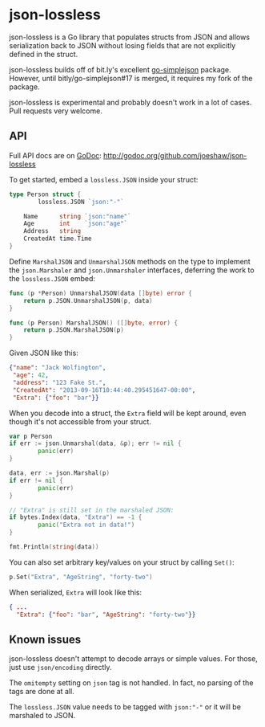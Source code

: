 # json-lossless #

json-lossless is a Go library that populates structs from JSON and
allows serialization back to JSON without losing fields that are
not explicitly defined in the struct.

json-lossless builds off of bit.ly's excellent
[go-simplejson](https://github.com/bitly/go-simplejson) package.
However, until bitly/go-simplejson#17 is merged, it requires my
fork of the package.

json-lossless is experimental and probably doesn't work in a lot
of cases.  Pull requests very welcome.

## API ##

Full API docs are on [GoDoc](http://godoc.org/github.com/joeshaw/json-lossless):
http://godoc.org/github.com/joeshaw/json-lossless

To get started, embed a `lossless.JSON` inside your struct:

```go
type Person struct {
        lossless.JSON `json:"-"`

	Name      string `json:"name"`
	Age       int    `json:"age"`
	Address   string
	CreatedAt time.Time
}
```

Define `MarshalJSON` and `UnmarshalJSON` methods on the type
to implement the `json.Marshaler` and `json.Unmarshaler` interfaces,
deferring the work to the `lossless.JSON` embed:

```go
func (p *Person) UnmarshalJSON(data []byte) error {
	return p.JSON.UnmarshalJSON(p, data)
}

func (p Person) MarshalJSON() ([]byte, error) {
	return p.JSON.MarshalJSON(p)
}
```

Given JSON like this:

```json
{"name": "Jack Wolfington",
 "age": 42,
 "address": "123 Fake St.",
 "CreatedAt": "2013-09-16T10:44:40.295451647-00:00",
 "Extra": {"foo": "bar"}}
```

When you decode into a struct, the `Extra` field will be kept around,
even though it's not accessible from your struct.

```go
var p Person
if err := json.Unmarshal(data, &p); err != nil {
        panic(err)
}

data, err := json.Marshal(p)
if err != nil {
        panic(err)
}

// "Extra" is still set in the marshaled JSON:
if bytes.Index(data, "Extra") == -1 {
        panic("Extra not in data!")
}

fmt.Println(string(data))

```

You can also set arbitrary key/values on your struct by calling
`Set()`:

```go
p.Set("Extra", "AgeString", "forty-two")
```

When serialized, `Extra` will look like this:

```json
{ ...
  "Extra": {"foo": "bar", "AgeString": "forty-two"}}
```

## Known issues ##

json-lossless doesn't attempt to decode arrays or simple values.
For those, just use `json/encoding` directly.

The `omitempty` setting on `json` tag is not handled.  In fact, no
parsing of the tags are done at all.

The `lossless.JSON` value needs to be tagged with `json:"-"` or
it will be marshaled to JSON.
